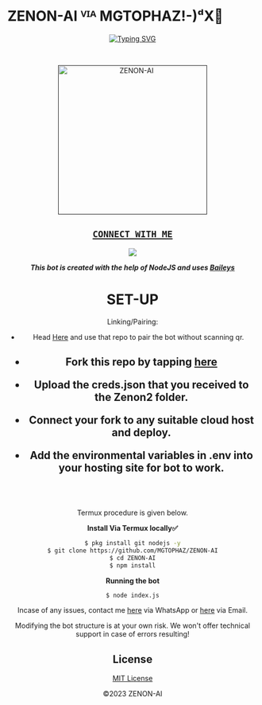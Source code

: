# ZENON-AI ⱽᴵᴬ MGTOPHAZ!-)ᵈX🦄 
<div align="center">
<a href="https://git.io/typing-svg"><img src="https://readme-typing-svg.demolab.com?font=Black+Ops+One&size=50&pause=1000&color=Red&center=true&width=910&height=100&lines=ZENON-AI;ADVANCED+WHATSAPP+BOT;CREATED+BY+MGTOPHAZ-dX; WITH+HELP+OF+NODEJS+AND+BAILEYS; ...;TEAM ZENON-AI." alt="Typing SVG" /></a>
  </p>
  <br>
   
<p align="center">  
  <a href=" ">
    <img alt=ZENON-AI height="300" src="https://telegra.ph/file/02ce57cb0dc850e5d8e0a.jpg">

</br>

## ```CONNECT WITH ME```

<p align="center">

<a href="https://api.whatsapp.com/send?phone=254705243111&text=Hello+dX"><img src="https://img.shields.io/badge/Contact MGTOPHAZ-25D366?style=for-the-badge&logo=whatsapp&logoColor=white" />

</p>


</p>
<p align="center">
<a 

***This bot is created with the help of NodeJS and uses [Baileys](https://github.com/adiwajshing/Baileys)***


# SET-UP

Linking/Pairing:

- Head  [Here](https://github.com/MGTOPHAZ/ZENON-PAIR) and use that repo to pair the bot without scanning qr.

    
<h2 align="center">   

- Fork this repo by tapping  [here](https://github.com/MGTOPHAZ/ZENON-AI/fork)


- Upload the creds.json that you received to the Zenon2 folder.

- Connect your fork to any suitable cloud host and deploy.

- Add the environmental variables in .env into your hosting site for bot to work.
</h2>
 
     
<br>
     <br>



Termux procedure is given below.
 

**Install Via Termux locally✅**


```bash
$ pkg install git nodejs -y
$ git clone https://github.com/MGTOPHAZ/ZENON-AI
$ cd ZENON-AI
$ npm install
```


**Running the bot**
```bash
$ node index.js
```


Incase of any issues, contact me  [here](https://wa.me/+254705243111) via WhatsApp or [here](Mgtophaz@gmail.com) via Email.

Modifying the bot structure is at your own risk. We won't offer technical support in case of errors resulting!


## License

[MIT License](https://github.com/MGTOPHAZ/ZENON-AI/blob/main/LICENSE)

©2023 ZENON-AI

